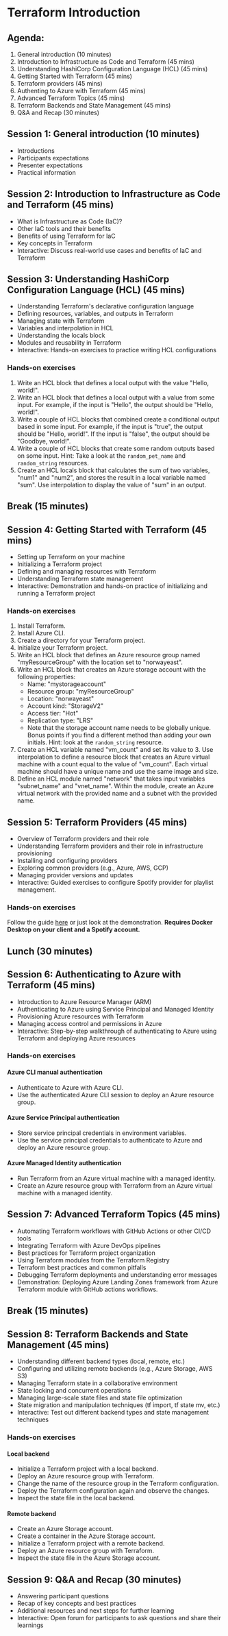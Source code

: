 # Terraform Introduction

## Agenda:

1. General introduction (10 minutes)
2. Introduction to Infrastructure as Code and Terraform (45 mins)
3. Understanding HashiCorp Configuration Language (HCL) (45 mins)
4. Getting Started with Terraform (45 mins)
5. Terraform providers (45 mins)
6. Authenting to Azure with Terraform (45 mins)
7. Advanced Terraform Topics (45 mins)
8. Terraform Backends and State Management (45 mins)
9. Q&A and Recap (30 minutes)

## Session 1: General introduction (10 minutes)

- Introductions
- Participants expectations
- Presenter expectations
- Practical information

## Session 2: Introduction to Infrastructure as Code and Terraform (45 mins)

- What is Infrastructure as Code (IaC)?
- Other IaC tools and their benefits
- Benefits of using Terraform for IaC
- Key concepts in Terraform
- Interactive: Discuss real-world use cases and benefits of IaC and Terraform

## Session 3: Understanding HashiCorp Configuration Language (HCL) (45 mins)

- Understanding Terraform's declarative configuration language
- Defining resources, variables, and outputs in Terraform
- Managing state with Terraform
- Variables and interpolation in HCL
- Understanding the locals block
- Modules and reusability in Terraform
- Interactive: Hands-on exercises to practice writing HCL configurations

### Hands-on exercises

1. Write an HCL block that defines a local output with the value "Hello, world!".
2. Write an HCL block that defines a local output with a value from some input. For example, if the input is "Hello", the output should be "Hello, world!".
3. Write a couple of HCL blocks that combined create a conditional output based in some input. For example, if the input is "true", the output should be "Hello, world!". If the input is "false", the output should be "Goodbye, world!".
4. Write a couple of HCL blocks that create some random outputs based on some input. Hint: Take a look at the `random_pet_name` and `random_string` resources.
5. Create an HCL locals block that calculates the sum of two variables, "num1" and "num2", and stores the result in a local variable named "sum". Use interpolation to display the value of "sum" in an output.

## Break (15 minutes)

## Session 4: Getting Started with Terraform (45 mins)

- Setting up Terraform on your machine
- Initializing a Terraform project
- Defining and managing resources with Terraform
- Understanding Terraform state management
- Interactive: Demonstration and hands-on practice of initializing and running a Terraform project

### Hands-on exercises

1. Install Terraform.
2. Install Azure CLI.
3. Create a directory for your Terraform project.
4. Initialize your Terraform project.
5. Write an HCL block that defines an Azure resource group named "myResourceGroup" with the location set to "norwayeast".
6. Write an HCL block that creates an Azure storage account with the following properties:
   - Name: "mystorageaccount"
   - Resource group: "myResourceGroup"
   - Location: "norwayeast"
   - Account kind: "StorageV2"
   - Access tier: "Hot"
   - Replication type: "LRS"
   - Note that the storage account name needs to be globally unique. Bonus points if you find a different method than adding your own initials. Hint: look at the `random_string` resource.
7. Create an HCL variable named "vm_count" and set its value to 3. Use interpolation to define a resource block that creates an Azure virtual machine with a count equal to the value of "vm_count". Each virtual machine should have a unique name and use the same image and size.
8. Define an HCL module named "network" that takes input variables "subnet_name" and "vnet_name". Within the module, create an Azure virtual network with the provided name and a subnet with the provided name.

## Session 5: Terraform Providers (45 mins)

- Overview of Terraform providers and their role
- Understanding Terraform providers and their role in infrastructure provisioning
- Installing and configuring providers
- Exploring common providers (e.g., Azure, AWS, GCP)
- Managing provider versions and updates
- Interactive: Guided exercises to configure Spotify provider for playlist management.

### Hands-on exercises

Follow the guide [here](https://developer.hashicorp.com/terraform/tutorials/community-providers/spotify-playlist) or just look at the demonstration. **Requires Docker Desktop on your client and a Spotify account.**

## Lunch (30 minutes)

## Session 6: Authenticating to Azure with Terraform (45 mins)

- Introduction to Azure Resource Manager (ARM)
- Authenticating to Azure using Service Principal and Managed Identity
- Provisioning Azure resources with Terraform
- Managing access control and permissions in Azure
- Interactive: Step-by-step walkthrough of authenticating to Azure using Terraform and deploying Azure resources

### Hands-on exercises

#### Azure CLI manual authentication

- Authenticate to Azure with Azure CLI.
- Use the authenticated Azure CLI session to deploy an Azure resource group.

#### Azure Service Principal authentication

- Store service principal credentials in environment variables.
- Use the service principal credentials to authenticate to Azure and deploy an Azure resource group.

#### Azure Managed Identity authentication

- Run Terraform from an Azure virtual machine with a managed identity.
- Create an Azure resource group with Terraform from an Azure virtual machine with a managed identity.

## Session 7: Advanced Terraform Topics (45 mins)

- Automating Terraform workflows with GitHub Actions or other CI/CD tools
- Integrating Terraform with Azure DevOps pipelines
- Best practices for Terraform project organization
- Using Terraform modules from the Terraform Registry
- Terraform best practices and common pitfalls
- Debugging Terraform deployments and understanding error messages
- Demonstration: Deploying Azure Landing Zones framework from Azure Terraform module with GitHub actions workflows.

## Break (15 minutes)

## Session 8: Terraform Backends and State Management (45 mins)

- Understanding different backend types (local, remote, etc.)
- Configuring and utilizing remote backends (e.g., Azure Storage, AWS S3)
- Managing Terraform state in a collaborative environment
- State locking and concurrent operations
- Managing large-scale state files and state file optimization
- State migration and manipulation techniques (tf import, tf state mv, etc.)
- Interactive: Test out different backend types and state management techniques

### Hands-on exercises

#### Local backend

- Initialize a Terraform project with a local backend.
- Deploy an Azure resource group with Terraform.
- Change the name of the resource group in the Terraform configuration.
- Deploy the Terraform configuration again and observe the changes.
- Inspect the state file in the local backend.

#### Remote backend

- Create an Azure Storage account.
- Create a container in the Azure Storage account.
- Initialize a Terraform project with a remote backend.
- Deploy an Azure resource group with Terraform.
- Inspect the state file in the Azure Storage account.

## Session 9: Q&A and Recap (30 minutes)

- Answering participant questions
- Recap of key concepts and best practices
- Additional resources and next steps for further learning
- Interactive: Open forum for participants to ask questions and share their learnings
